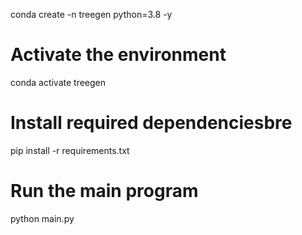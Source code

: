 conda create -n treegen python=3.8 -y

# Activate the environment
conda activate treegen

# Install required dependenciesbre
pip install -r requirements.txt

# Run the main program
python main.py